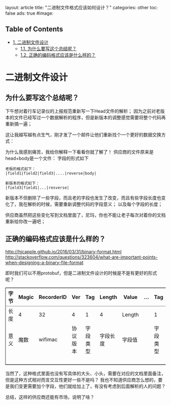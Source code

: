 layout: article
title:  "二进制文件格式应该如何设计？"
categories: other
toc: false
ads: true
#image:

<div id="table-of-contents">
<h2>Table of Contents</h2>
<div id="text-table-of-contents">
<ul>
<li><a href="#orgheadline3">1. 二进制文件设计</a>
<ul>
<li><a href="#orgheadline1">1.1. 为什么要写这个总结呢？</a></li>
<li><a href="#orgheadline2">1.2. 正确的编码格式应该是什么样的？</a></li>
</ul>
</li>
</ul>
</div>
</div>

# 二进制文件设计<a id="orgheadline3"></a>

## 为什么要写这个总结呢？<a id="orgheadline1"></a>

下午想对着行车记录仪的上报规范重新写一下Head文件的解析；
因为之前对老版本的文件已经写过一个数据解析的程序，但是新版本的调整感觉需要将整个代码再重新搞一遍；

这让我越写越有点生气，刚才发了一个邮件让他们重新找个一个更好的数据交换方式：

为什么我感到痛苦，我给你解释一下看看你就了解了！
供应商的文件原来是head+body是一个文件：
字段的形式如下

    老板的格式如下：
    |field1|field2|field3|....|reverse|body|
    
    新版本的格式如下：
    |field3|field1|...|resverse|

新版本不但删除了一些字段，而且老的字段也发生了改变，而且有些字段长度也变化了，我在解析的时候，需要重新调整代码的字段意义；
以及每个字段的长度；

供应商虽然把这些变化写到文档里面了，尼玛，你也不能让老子每次对着你的文档重新给你改一遍吧；

## 正确的编码格式应该是什么样的？<a id="orgheadline2"></a>

<http://hjcapple.github.io/2016/03/31/binary-format.html>
<http://stackoverflow.com/questions/323604/what-are-important-points-when-designing-a-binary-file-format>

即时我们可以不用protobuf，但是二进制文件设计的时候是不是有更好的形式呢？

<table border="2" cellspacing="0" cellpadding="6" rules="groups" frame="hsides">


<colgroup>
<col  class="org-left" />

<col  class="org-left" />

<col  class="org-left" />

<col  class="org-left" />

<col  class="org-left" />

<col  class="org-left" />

<col  class="org-left" />

<col  class="org-left" />

<col  class="org-left" />

<col  class="org-left" />

<col  class="org-left" />

<col  class="org-left" />
</colgroup>
<thead>
<tr>
<th scope="col" class="org-left">字节</th>
<th scope="col" class="org-left">Magic</th>
<th scope="col" class="org-left">RecorderID</th>
<th scope="col" class="org-left">Ver</th>
<th scope="col" class="org-left">Tag</th>
<th scope="col" class="org-left">Length</th>
<th scope="col" class="org-left">Value</th>
<th scope="col" class="org-left">&#x2026;</th>
<th scope="col" class="org-left">Tag</th>
<th scope="col" class="org-left">Length</th>
<th scope="col" class="org-left">Value</th>
<th scope="col" class="org-left">Pad</th>
</tr>
</thead>

<tbody>
<tr>
<td class="org-left">长度</td>
<td class="org-left">4</td>
<td class="org-left">32</td>
<td class="org-left">4</td>
<td class="org-left">1</td>
<td class="org-left">4</td>
<td class="org-left">Length</td>
<td class="org-left">&#xa0;</td>
<td class="org-left">1</td>
<td class="org-left">4</td>
<td class="org-left">Length</td>
<td class="org-left">108</td>
</tr>


<tr>
<td class="org-left">意义</td>
<td class="org-left">魔数</td>
<td class="org-left">wifimac</td>
<td class="org-left">协议版本</td>
<td class="org-left">字段类型</td>
<td class="org-left">字段长度</td>
<td class="org-left">字段值</td>
<td class="org-left">&#xa0;</td>
<td class="org-left">字段类型</td>
<td class="org-left">字段长度</td>
<td class="org-left">字段值</td>
<td class="org-left">保留字段</td>
</tr>


<tr>
<td class="org-left">&#xa0;</td>
<td class="org-left">&#xa0;</td>
<td class="org-left">&#xa0;</td>
<td class="org-left">&#xa0;</td>
<td class="org-left">&#xa0;</td>
<td class="org-left">&#xa0;</td>
<td class="org-left">&#xa0;</td>
<td class="org-left">&#xa0;</td>
<td class="org-left">&#xa0;</td>
<td class="org-left">&#xa0;</td>
<td class="org-left">&#xa0;</td>
<td class="org-left">&#xa0;</td>
</tr>
</tbody>
</table>

当然了，这种格式里面也没有写具体的大头、小头，需要在对应的文档里面备注，但是这种方式相对而言交互性更好一些不是吗？
我也不知道供应商怎么想的，要是我们变更需要加个字段，他们就给加上了，有没有考虑到后面解析的人的问题？

总结，这样的供应商还能有市场，说明了啥？
